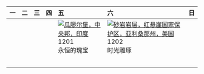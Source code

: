 | 一   | 二   | 三   | 四   | 五                                                                                                                                                                                    | 六                                                                                                                                                                                                  | 日   |
|:----|:----|:----|:----|:-------------------------------------------------------------------------------------------------------------------------------------------------------------------------------------|:---------------------------------------------------------------------------------------------------------------------------------------------------------------------------------------------------|:----|
|     |     |     |     | [![](https://www.bing.com/th?id=OHR.GwaliorFortMP_ZH-CN3300432281_320x240.jpg '瓜廖尔堡，中央邦，印度')](https://www.bing.com/th?id=OHR.GwaliorFortMP_ZH-CN3300432281_UHD.jpg)<br>1201<br>永恒的瑰宝 | [![](https://www.bing.com/th?id=OHR.VermilionCliffs_ZH-CN3945784250_320x240.jpg '砂岩岩层，红悬崖国家保护区，亚利桑那州，美国')](https://www.bing.com/th?id=OHR.VermilionCliffs_ZH-CN3945784250_UHD.jpg)<br>1202<br>时光雕琢 |     |
|     |     |     |     |                                                                                                                                                                                      |                                                                                                                                                                                                    |     |
|     |     |     |     |                                                                                                                                                                                      |                                                                                                                                                                                                    |     |
|     |     |     |     |                                                                                                                                                                                      |                                                                                                                                                                                                    |     |
|     |     |     |     |                                                                                                                                                                                      |                                                                                                                                                                                                    |     |
|     |     |     |     |                                                                                                                                                                                      |                                                                                                                                                                                                    |     |
